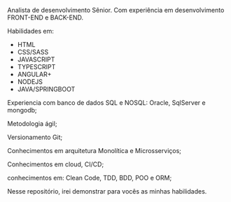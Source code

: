 Analista de desenvolvimento Sênior. Com experiência em desenvolvimento FRONT-END e BACK-END.

Habilidades em:
 - HTML
 - CSS/SASS
 - JAVASCRIPT
 - TYPESCRIPT
 - ANGULAR+
 - NODEJS
 - JAVA/SPRINGBOOT

Experiencia com banco de dados SQL e NOSQL: Oracle, SqlServer e mongodb;

Metodologia ágil;

Versionamento Git;

Conhecimentos em arquitetura Monolítica e Microsserviços;

Conhecimentos em cloud, CI/CD;

conhecimentos em: Clean Code, TDD, BDD, POO e ORM;

Nesse repositório, irei demonstrar para vocês as minhas habilidades.
